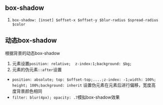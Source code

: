 


## box-shadow
1. `box-shadow: [inset] $offset-x $offset-y $blur-radius $spread-radius $color`


## 动态box-shadow
根据背景的动态box-shadow
1. 元素设置`position: relative;  z-index:1;background: $bg;`
2. 元素的伪元素`::after`设置
  * `position: absolute; top: $offset-top;....;z-index: -1;width: 100%; height; 100%;background: inherit` 设置伪元素在元素后进行偏移，宽度高度背景颜色相同
  * `filter: blur(4px); opacity: .7`模拟box-shadow效果
